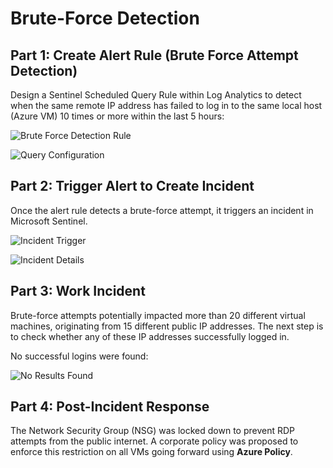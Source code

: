 # Brute-Force Detection

## Part 1: Create Alert Rule (Brute Force Attempt Detection)
Design a Sentinel Scheduled Query Rule within Log Analytics to detect when the same remote IP address has failed to log in to the same local host (Azure VM) 10 times or more within the last 5 hours:

![Brute Force Detection Rule](https://github.com/user-attachments/assets/2e4478e3-d35b-43f3-bc6b-3e72a43cae84)

![Query Configuration](https://github.com/user-attachments/assets/c1a1032e-bbdb-4155-8767-3e961508df46)

## Part 2: Trigger Alert to Create Incident
Once the alert rule detects a brute-force attempt, it triggers an incident in Microsoft Sentinel.

![Incident Trigger](https://github.com/user-attachments/assets/3194f3a3-794e-478b-937f-a55b261f81f5)

![Incident Details](https://github.com/user-attachments/assets/7229e254-4859-4e61-8383-61d147bb76b2)

## Part 3: Work Incident
Brute-force attempts potentially impacted more than 20 different virtual machines, originating from 15 different public IP addresses. The next step is to check whether any of these IP addresses successfully logged in.

No successful logins were found:

![No Results Found](https://github.com/user-attachments/assets/bb3371fa-9b73-426d-a272-f4bb529b1e93)

## Part 4: Post-Incident Response
The Network Security Group (NSG) was locked down to prevent RDP attempts from the public internet. A corporate policy was proposed to enforce this restriction on all VMs going forward using **Azure Policy**.
